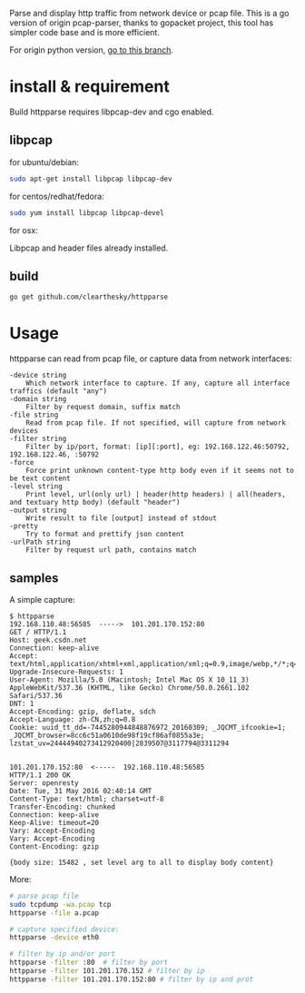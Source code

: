 Parse and display http traffic from network device or pcap file. This is a go version of origin pcap-parser, thanks to gopacket project, this tool has simpler code base and is more efficient.

For origin python version, [go to this branch](https://github.com/clearthesky/httpparse/tree/pcap-parser-python).

# install & requirement
Build httpparse requires libpcap-dev and cgo enabled.
## libpcap
for ubuntu/debian:

```sh
sudo apt-get install libpcap libpcap-dev
```

for centos/redhat/fedora:

```sh
sudo yum install libpcap libpcap-devel
```

for osx:

Libpcap and header files already installed.

## build

```sh
go get github.com/clearthesky/httpparse
```


# Usage
httpparse can read from pcap file, or capture data from network interfaces:

```
-device string
    Which network interface to capture. If any, capture all interface traffics (default "any")
-domain string
    Filter by request domain, suffix match
-file string
    Read from pcap file. If not specified, will capture from network devices
-filter string
    Filter by ip/port, format: [ip][:port], eg: 192.168.122.46:50792, 192.168.122.46, :50792
-force
    Force print unknown content-type http body even if it seems not to be text content
-level string
    Print level, url(only url) | header(http headers) | all(headers, and textuary http body) (default "header")
-output string
    Write result to file [output] instead of stdout
-pretty
    Try to format and prettify json content
-urlPath string
    Filter by request url path, contains match
```

## samples
A simple capture:

```
$ httpparse
192.168.110.48:56585  ----->  101.201.170.152:80
GET / HTTP/1.1
Host: geek.csdn.net
Connection: keep-alive
Accept: text/html,application/xhtml+xml,application/xml;q=0.9,image/webp,*/*;q=0.8
Upgrade-Insecure-Requests: 1
User-Agent: Mozilla/5.0 (Macintosh; Intel Mac OS X 10_11_3) AppleWebKit/537.36 (KHTML, like Gecko) Chrome/50.0.2661.102 Safari/537.36
DNT: 1
Accept-Encoding: gzip, deflate, sdch
Accept-Language: zh-CN,zh;q=0.8
Cookie: uuid_tt_dd=-7445280944848876972_20160309; _JQCMT_ifcookie=1; _JQCMT_browser=8cc6c51a0610de98f19cf86af0855a3e; lzstat_uv=24444940273412920400|2839507@3117794@3311294


101.201.170.152:80  <-----  192.168.110.48:56585
HTTP/1.1 200 OK
Server: openresty
Date: Tue, 31 May 2016 02:40:14 GMT
Content-Type: text/html; charset=utf-8
Transfer-Encoding: chunked
Connection: keep-alive
Keep-Alive: timeout=20
Vary: Accept-Encoding
Vary: Accept-Encoding
Content-Encoding: gzip

{body size: 15482 , set level arg to all to display body content}
```

More:

```sh
# parse pcap file
sudo tcpdump -wa.pcap tcp
httpparse -file a.pcap

# capture specified device:
httpparse -device eth0

# filter by ip and/or port
httpparse -filter :80  # filter by port
httpparse -filter 101.201.170.152 # filter by ip
httpparse -filter 101.201.170.152:80 # filter by ip and prot
```
